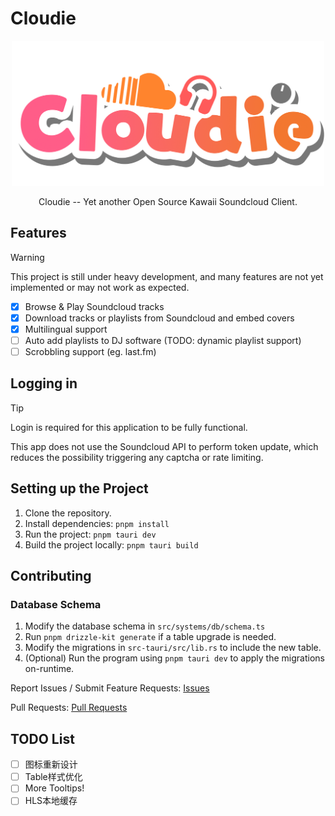 # Cloudie

<div align="center">
<img src="public/logo.png" alt="logo" width=500 />
</div>

<p align="center">
Cloudie -- Yet another Open Source Kawaii Soundcloud Client.
</p>

## Features

> [!WARNING]
> This project is still under heavy development, and many features are not yet implemented or may not work as expected.

- [x] Browse & Play Soundcloud tracks
- [x] Download tracks or playlists from Soundcloud and embed covers
- [x] Multilingual support
- [ ] Auto add playlists to DJ software (TODO: dynamic playlist support)
- [ ] Scrobbling support (eg. last.fm)

## Logging in

> [!TIP]
> Login is required for this application to be fully functional.

This app does not use the Soundcloud API to perform token update, which reduces the possibility triggering any captcha or rate limiting.

## Setting up the Project

1. Clone the repository.
2. Install dependencies: `pnpm install`
3. Run the project: `pnpm tauri dev`
4. Build the project locally: `pnpm tauri build`

## Contributing

### Database Schema

1. Modify the database schema in `src/systems/db/schema.ts`
2. Run `pnpm drizzle-kit generate` if a table upgrade is needed.
3. Modify the migrations in `src-tauri/src/lib.rs` to include the new table.
4. (Optional) Run the program using `pnpm tauri dev` to apply the migrations on-runtime.

Report Issues / Submit Feature Requests: [Issues](https://github.com/hexadecimal233/cloudie/issues)

Pull Requests: [Pull Requests](https://github.com/hexadecimal233/cloudie/pulls)

<!-- 也许加一个捐助功能 -->

## TODO List

- [ ] 图标重新设计
- [ ] Table样式优化
- [ ] More Tooltips!
- [ ] HLS本地缓存
